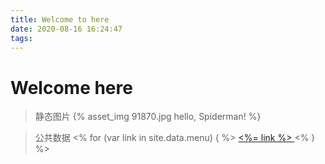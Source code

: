 ```yaml
---
title: Welcome to here
date: 2020-08-16 16:24:47
tags:
---
```

# Welcome here
<!--more-->
> 静态图片
{% asset_img 91870.jpg hello, Spiderman! %}

> 公共数据
<% for (var link in site.data.menu) { %>
  <a href="<%= site.data.menu[link] %>"> <%= link %> </a>
<% } %>